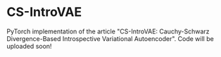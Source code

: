 # CS-IntroVAE

PyTorch implementation of the article "CS-IntroVAE: Cauchy-Schwarz Divergence-Based Introspective Variational Autoencoder". Code will be uploaded soon!
